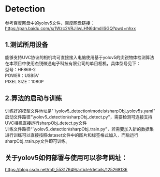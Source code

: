 # Detection
参考百度网盘中的yolov5文件，百度网盘链接：https://pan.baidu.com/s/1Wzc2VRJiIwLHN6dmdiISGQ?pwd=nhxx 

## 1.测试所用设备
能够支持UVC协议的相机均可直接接入电脑使用基于yolov5的尖锐物体检测算法\
在本项目中使用杰锐微通电子科技有限公司的单目相机，具体型号见下：\
型号：HF868-2\
POWER：USB5V\
PIXEL SIZE：1080P

## 2.算法的启动与训练
训练好的模型文件地址是" \yolov5_detection\models\sharpObj_yolov5s.yaml"\
启动文件路径"\yolov5_detection\sharpObj_detect.py"，需要检测可连接支持UVC相机直接运行sharpObj_detect.py文件\
训练文件路径“ \yolov5_detection\sharpObj_train.py”，若需要加入新的数据集进行训练可以直接按照dataset文件中的图片和标签格式加入，而后运行sharpObj_train.py文件即可训练。

## 关于yolov5如何部署与使用可以参考网址：
https://blog.csdn.net/m0_55317949/article/details/125268136

